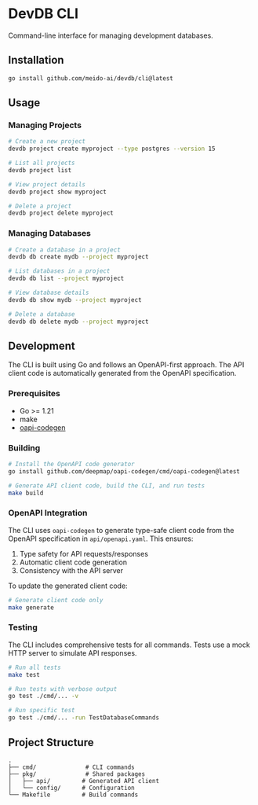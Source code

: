 # DevDB CLI

Command-line interface for managing development databases.

## Installation

```bash
go install github.com/meido-ai/devdb/cli@latest
```

## Usage

### Managing Projects

```bash
# Create a new project
devdb project create myproject --type postgres --version 15

# List all projects
devdb project list

# View project details
devdb project show myproject

# Delete a project
devdb project delete myproject
```

### Managing Databases

```bash
# Create a database in a project
devdb db create mydb --project myproject

# List databases in a project
devdb db list --project myproject

# View database details
devdb db show mydb --project myproject

# Delete a database
devdb db delete mydb --project myproject
```

## Development

The CLI is built using Go and follows an OpenAPI-first approach. The API client code is automatically generated from the OpenAPI specification.

### Prerequisites

- Go >= 1.21
- make
- [oapi-codegen](https://github.com/deepmap/oapi-codegen)

### Building

```bash
# Install the OpenAPI code generator
go install github.com/deepmap/oapi-codegen/cmd/oapi-codegen@latest

# Generate API client code, build the CLI, and run tests
make build
```

### OpenAPI Integration

The CLI uses `oapi-codegen` to generate type-safe client code from the OpenAPI specification in `api/openapi.yaml`. This ensures:

1. Type safety for API requests/responses
2. Automatic client code generation
3. Consistency with the API server

To update the generated client code:

```bash
# Generate client code only
make generate
```

### Testing

The CLI includes comprehensive tests for all commands. Tests use a mock HTTP server to simulate API responses.

```bash
# Run all tests
make test

# Run tests with verbose output
go test ./cmd/... -v

# Run specific test
go test ./cmd/... -run TestDatabaseCommands
```

## Project Structure

```
.
├── cmd/              # CLI commands
├── pkg/              # Shared packages
│   ├── api/         # Generated API client
│   └── config/      # Configuration
└── Makefile         # Build commands
